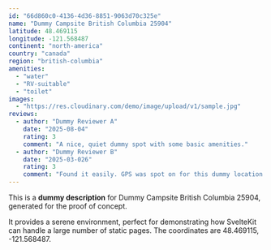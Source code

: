 ```yaml
---
id: "66d860c0-4136-4d36-8851-9063d70c325e"
name: "Dummy Campsite British Columbia 25904"
latitude: 48.469115
longitude: -121.568487
continent: "north-america"
country: "canada"
region: "british-columbia"
amenities:
  - "water"
  - "RV-suitable"
  - "toilet"
images:
  - "https://res.cloudinary.com/demo/image/upload/v1/sample.jpg"
reviews:
  - author: "Dummy Reviewer A"
    date: "2025-08-04"
    rating: 3
    comment: "A nice, quiet dummy spot with some basic amenities."
  - author: "Dummy Reviewer B"
    date: "2025-03-026"
    rating: 3
    comment: "Found it easily. GPS was spot on for this dummy location."
---
```


This is a **dummy description** for Dummy Campsite British Columbia 25904, generated for the proof of concept.

It provides a serene environment, perfect for demonstrating how SvelteKit can handle a large number of static pages. The coordinates are 48.469115, -121.568487.
